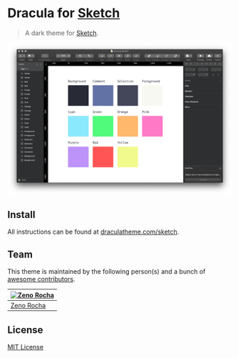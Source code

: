 # Dracula for [Sketch](https://www.sketch.com)

> A dark theme for [Sketch](https://www.sketch.com).

![Screenshot](./screenshot.png)

## Install

All instructions can be found at [draculatheme.com/sketch](https://draculatheme.com/sketch).

## Team

This theme is maintained by the following person(s) and a bunch of [awesome contributors](https://github.com/dracula/sketch/graphs/contributors).

[![Zeno Rocha](https://avatars2.githubusercontent.com/u/398893?v=3&s=70)](https://github.com/zenorocha) |
--- |
[Zeno Rocha](https://github.com/zenorocha) |

## License

[MIT License](./LICENSE)
